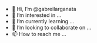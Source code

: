 - 👋 Hi, I’m @gabreilarganata
- 👀 I’m interested in ...
- 🌱 I’m currently learning ...
- 💞️ I’m looking to collaborate on ...
- 📫 How to reach me ...

<!---
gabreilarganata/gabreilarganata is a ✨ special ✨ repository because its `README.md` (this file) appears on your GitHub profile.
You can click the Preview link to take a look at your changes.
--->
